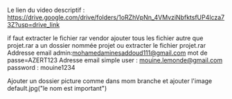Le lien du video descriptif : 
https://drive.google.com/drive/folders/1oRZhVpNn_4VMvziNbfktsfUP4lcza73Z?usp=drive_link

if faut extracter le fichier rar vendor ajouter tous les fichier autre que projet.rar a un dossier nommée projet ou extracter le fichier projet.rar
Addresse email admin:mohamedaminesaddoud111@gmail.com 
mot de passe=AZERT123
Adresse email simple user : mouine.lemonde@gmail.com
password : mouine1234

Ajouter un dossier picture comme dans mom branche et ajouter l'image default.jpg("le nom est important")
